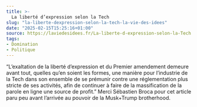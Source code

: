 ```yaml
---
title: >-
  La liberté d’expression selon la Tech
slug: "la-liberte-dexpression-selon-la-tech-la-vie-des-idees"
date: "2025-02-15T15:25:16+01:00"
source: https://laviedesidees.fr/La-liberte-d-expression-selon-la-Tech
tags:
- Domination
- Politique
---
```


“L’exaltation de la liberté d’expression et du Premier amendement demeure avant tout, quelles qu’en soient les formes, une manière pour l’industrie de la Tech dans son ensemble de se prémunir contre une réglementation plus stricte de ses activités, afin de continuer à faire de la massification de la parole en ligne une source de profit.” Merci Sébastien Broca pour cet article paru peu avant l’arrivée au pouvoir de la Musk+Trump brotherhood.